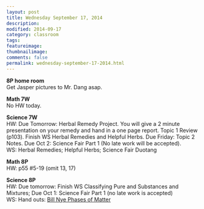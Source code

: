 ```yaml
---
layout: post  
title: Wednesday September 17, 2014
description:  
modified: 2014-09-17
category: classroom
tags:
featureimage: 
thumbnailimage: 
comments: false
permalink: wednesday-september-17-2014.html
--- 
```

<p><strong>8P home room</strong><br>
Get Jasper pictures to Mr. Dang asap.</p>

<p><strong>Math 7W</strong><br>
No HW today.
  
<p><strong>Science 7W</strong><br>
HW: Due Tomorrow: Herbal Remedy Project. You will give a 2 minute presentation on your remedy and hand in a one page report. Topic 1 Review (p103). Finish WS Herbal Remedies and Helpful Herbs. Due Friday: Topic 2 Notes. Due Oct 2: Science Fair Part 1 (No late work will be accepted). <br>
WS: Herbal Remedies; Helpful Herbs; Science Fair Duotang</p>

<p><strong>Math 8P</strong><br>
HW: p55 #5-19 (omit 13, 17)<br>

<p><strong>Science 8P</strong><br>
HW: Due tomorrow: Finish WS Classifying Pure and Substances and Mixtures; Due Oct 1: Science Fair Part 1 (no late work is accepted)<br>
WS: Hand outs: <a href="https://www.dropbox.com/s/qnm4p8hpblaypwb/Bill%20Nye%20-%20Phases%20of%20Matter.doc?dl=0">Bill Nye Phases of Matter</a></p></p>
